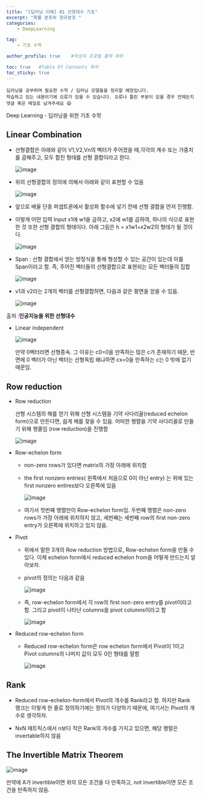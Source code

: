 ```yaml
---
title: "[딥러닝 이해] 01 선형대수 기초"
excerpt: "확률 분포와 정규분포 "
categories:
    - DeepLearning

tag:
    - 기초 수학

author_profile: true    #작성자 프로필 출력 여부

toc: true   #Table Of Contents 목차 
toc_sticky: true
---
```


```
딥러닝을 공부하며 필요한 수학 / 딥러닝 모델들을 정리할 예정입니다. 
학습하고 있는 내용이기에 오류가 있을 수 있습니다. 오류나 틀린 부분이 있을 경우 언제든지 댓글 혹은 메일로 남겨주세요 😄
```
Deep Learning - 딥러닝을 위한 기초 수학

## Linear Combination

- 선형결합은 아래와 같이 V1,V2,Vn의 벡터가 주어졌을 때,각각의 계수 또는 가중치를 곱해주고, 모두 합친 형태를 선형 결합이라고 한다.

  ![image](https://user-images.githubusercontent.com/81638919/163416552-be3e0a7c-386e-47c0-b145-3a3b31d88115.png)



- 위의 선형결합의 정의에 의해서 아래와 같이 표현할 수 있음 

  ![image](https://user-images.githubusercontent.com/81638919/163416590-fad59d0e-e538-4388-b136-37d58f24fe23.png)

- 앞으로 배울 단층 퍼셉트론에서 활성화 함수에 넣기 전에 선형 결합을 먼저 진행함.
- 이렇게 어떤 입력 Input x1에 w1을 곱하고, x2에 w1를 곱하여, 하나의 식으로 표현한 것 또한 선형 결합의 형태이다. 아래 그림은 h = x1w1+x2w2의 형태가 될 것이다.

   ![image](https://user-images.githubusercontent.com/81638919/163416619-9473e5bd-bec9-445a-8d0f-a04a30bfb9a9.png)

- Span : 선형 결합에서 얻는 방정식을 통해 형성할 수 있는 공간이 있는데 이를 Span이라고 함. 즉, 주어진 벡터들의 선형결합으로 표현되는 모든 벡터들의 집합

  ![image](https://user-images.githubusercontent.com/81638919/163416757-a12d2593-3fcb-4487-a492-eda6ad5fe231.png)

- v1과 v2라는 2개의 벡터를 선형결합하면, 다음과 같은 평면을 얻을 수 있음.

    ![image](https://user-images.githubusercontent.com/81638919/163416725-1bf15627-4342-468f-bc9b-872431c4155d.png)

출처 :**인공지능을 위한 선형대수**

- Linear independent

  ![image](https://user-images.githubusercontent.com/81638919/163416799-59fa35a6-be46-49e0-840b-df47e4be471b.png)

  만약 0벡터라면 선형종속. 그 이유는 c0=0을 만족하는 많은  c가 존재하기 때문, 반면에 0 벡터가 아닌 벡터는 선형독립 왜냐하면 cx=0을 만족하는 c는 0 밖에 없기 때문임.

## Row reduction

- Row reduction

  선형 시스템의 해를 얻기 위해 선형 시스템을 기약 사다리꼴(reduced echelon form)으로 만든다면, 쉽게 해를 찾을 수 있음. 어떠한 행렬을 기약 사다리꼴로 만들기 위해 행줄임 (row reduction)을 진행함

    ![image](https://user-images.githubusercontent.com/81638919/163416824-afe1328d-6b71-4334-a084-209776700905.png)

- Row-echelon form

  - non-zero rows가 있다면 matrix의 가장 아래에 위치함

  - the first nonzero entries( 왼쪽에서 처음으로 0이 아닌 entry) 는 위에 있는 first nonzero entires보다 오른쪽에 있음

   
    ![image](https://user-images.githubusercontent.com/81638919/163416884-2059a541-2cb7-4551-b0d8-b3c4ba285eab.png)

  - 여기서 첫번째 행렬만이 Row-echelon form임. 두번째 행렬은 non-zero rows가 가장 아래에 위치하지 않고, 세번째는 세번째 row의 first non-zero entry가 오른쪽에 위치하고 있지 않음.  

- Pivot

  - 위에서 말한 3개의 Row reduction 방법으로, Row-echelon form을 만들 수 있다. 이제 echelon form에서 reduced echelon from을 어떻게 만드는지 알아보자.

  - pivot의 정의는 다음과 같음

    ![image](https://user-images.githubusercontent.com/81638919/163417062-17de6b61-245c-4d5c-9143-6d42f6f19812.png)

  - 즉, row-echelon form에서 각 row의 first non-zero entry를 pivot이라고 함. 그리고 pivot이 나타난 columns을 pivot columns이라고 함

    ![image](https://user-images.githubusercontent.com/81638919/163416953-e0672d7e-0740-4161-99b9-8cb4521cff7b.png)

- Reduced row-echelon form

  - Reduced row-echelon form은 row echelon form에서 Pivot이 1이고 Pivot columns의 나머지 값이 모두 0인 형태를 말함

    ![image](https://user-images.githubusercontent.com/81638919/163416936-2eb3663c-14bf-4c80-b405-cd38c9a18ca9.png)

## Rank 

- Reduced row-echelon-form에서 Pivot의 개수를 Rank라고 함. 하지만 Rank 랭크는 이렇게 한 줄로 정의하기에는 정의가 다양하기 때문에, 여기서는 Pivot의 개수로 생각하자.

- NxN 매트릭스에서 n보다 작은 Rank의 개수를 가지고 있으면, 해당 행렬은 invertable하지 않음

##  The Invertible Matrix Theorem

   ![image](https://user-images.githubusercontent.com/81638919/163417204-cb856507-d402-4be2-90e2-3fe199677ba2.png)

만약에 A가 invertible이면 위의 모든 조건을 다 만족하고, not invertible이면 모든 조건을 만족하지 않음.
